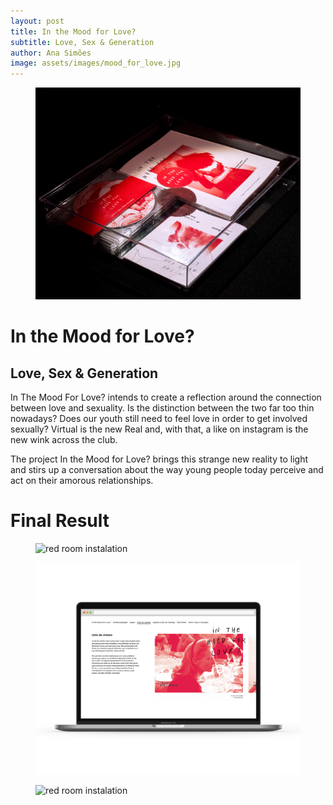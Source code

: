 ```yaml
---
layout: post
title: In the Mood for Love?
subtitle: Love, Sex & Generation
author: Ana Simões
image: assets/images/mood_for_love.jpg
---
```


<figure><img class="top_image" src="/assets/images/mood_for_love_top.jpg" alt="multimedia publication"></figure>

# In the Mood for Love?

## Love, Sex & Generation

In The Mood For Love? intends to create a reflection around the connection between love and sexuality. Is the distinction between the two far too thin nowadays? Does our youth still need to feel love in order to get involved sexually? Virtual is the new Real and, with that, a like on instagram is the new wink across the club. 

The project In the Mood for Love? brings this strange new reality to light and stirs up a conversation about the way young people today perceive and act on their amorous relationships.

# Final Result

<figure><img src="/assets/images/mood_1.jpg" alt="red room instalation"></figure>

<figure><img src="/assets/images/mood_2.jpg" alt="website home"></figure>

<figure><img src="/assets/images/mood_3.jpg" alt="red room instalation"></figure>